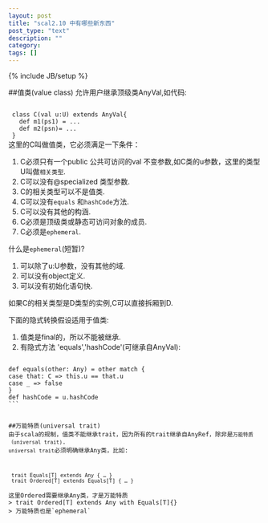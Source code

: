 ```yaml
---
layout: post
title: "scal2.10 中有哪些新东西"
post_type: "text"
description: ""
category: 
tags: []
---
```

{% include JB/setup %}

##值类(value class)
允许用户继承顶级类AnyVal,如代码:

<code lang="scala">
 class C(val u:U) extends AnyVal{
   def m1(ps1) = ...
   def m2(psn)= ...
 }
</code> 
 这里的C叫做值类，它必须满足一下条件：   

1. C必须只有一个public 公共可访问的val 不变参数,如C类的u参数，这里的类型U叫做`相关类型`.  
1. C可以没有@specialized 类型参数.  
1. C的相关类型可以不是值类.  
1. C可以没有`equals` 和`hashCode`方法.  
1. C可以没有其他的构涵.  
1. C必须是顶级类或静态可访问对象的成员.  
1. C必须是`ephemeral`. 

什么是`ephemeral`(短暂)?

1. 可以除了u:U参数，没有其他的域.  
1. 可以没有object定义.  
1. 可以没有初始化语句快. 


如果C的相关类型是D类型的实例,C可以直接拆厢到D. 

下面的隐式转换假设适用于值类:

1. 值类是final的，所以不能被继承.
1. 有隐式方法 'equals','hashCode'(可继承自AnyVal):

<code lang="scala">
def equals(other: Any) = other match {
case that: C => this.u == that.u
case _ => false
}
def hashCode = u.hashCode
```

##万能特质(universal trait)
由于scala的规制，值类不能继承trait，因为所有的trait继承自AnyRef，除非是`万能特质（universal trait)`. `universal trait`必须明确继承Any类，比如:

<code lang="scala">
 trait Equals[T] extends Any { … }
 trait Ordered[T] extends Equals[T] { … } 
</code>
这里Ordered需要继承Any类，才是万能特质
> trait Ordered[T] extends Any with Equals[T]{}  
> 万能特质也是`ephemeral` 

